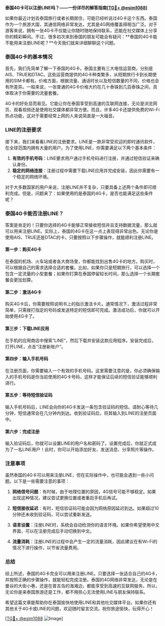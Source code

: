 **泰国4G卡可以注册LINE吗？——一份详尽的解答指南[[TG💪+ @esim1088](https://t.me/s/esim1088)]**

如果你最近计划去泰国旅行或者长期居住，可能已经听说过4G卡这个东西。泰国作为一个旅游大国，其通信网络非常发达，尤其是4G网络覆盖得相当广泛。对于游客来说，拥有一张4G卡不仅能让你随时随地保持联系，还能在社交媒体上分享你的精彩瞬间。不过，很多初次来到泰国的朋友可能会有疑问：**泰国的4G卡能不能用来注册LINE呢？**今天我们就来详细聊聊这个问题。

### 泰国4G卡的基本情况

首先，我们先简单了解一下泰国的4G卡。泰国主要有三大电信运营商，分别是AIS、TRUE和DTAC。这些运营商提供的4G卡种类繁多，从短期旅行卡到长期使用的SIM卡都有。价格方面，根据流量、通话时长以及短信数量的不同，价格也会有所差异。一般来说，一张普通的4G卡价格大约在几十泰铢到几百泰铢之间，具体取决于你需要的流量套餐。

4G卡的好处显而易见。它能让你在泰国享受到高速的互联网连接，无论是浏览网页、观看视频还是使用社交媒体都非常方便。而且，许多4G卡还提供免费的Wi-Fi热点功能，这对于需要经常上网的人来说简直是一大福音。

### LINE的注册要求

接下来，我们来看看LINE的注册要求。LINE是一款非常受欢迎的即时通讯软件，在全球范围内拥有大量的用户。为了使用LINE，你需要满足以下两个基本条件：

1. **有效的手机号码**：LINE要求用户通过手机号码进行注册，并通过短信验证来确认身份。
2. **稳定的网络连接**：注册过程中需要下载LINE应用并完成安装，因此你需要有一个稳定的网络环境。

对于大多数国家的用户来说，注册LINE并不复杂，只要具备上述两个条件即可顺利完成。但是，问题来了：如果使用的是泰国的4G卡，是否也能满足这些条件呢？

### 泰国4G卡能否注册LINE？

答案是肯定的！只要你选择的4G卡能够正常接收短信并且支持数据流量，那么就可以用来注册LINE。实际上，泰国的4G卡在这一点上表现得非常出色。无论你是使用AIS、TRUE还是DTAC的卡，只要按照以下步骤操作，就能顺利注册LINE。

#### 第一步：购买4G卡

在泰国的机场、火车站或者各大商场里，你都能找到出售4G卡的地方。购买时，可以根据自己的需求选择合适的套餐。比如，如果你只是短期旅行，可以选择一个包含一定流量的小型套餐；如果你打算在泰国停留较长时间，那么选择一个长期套餐会更加划算。

#### 第二步：激活4G卡

购买4G卡后，你需要按照说明书上的指示激活卡片。通常情况下，激活过程非常简单，只需拨打指定的号码或发送特定的短信即可完成。激活成功后，你就可以开始使用4G卡了。

#### 第三步：下载LINE应用

在手机的应用商店中搜索“LINE”，然后下载并安装这款应用程序。安装完成后，打开LINE，点击“注册新账户”。

#### 第四步：输入手机号码

在注册页面，你需要输入一个有效的手机号码。这里需要注意的是，你必须确保输入的手机号码是你当前使用的4G卡号码，这样才能保证后续的短信验证能够顺利进行。

#### 第五步：等待短信验证码

输入手机号码后，LINE会向你的4G卡发送一条包含验证码的短信。请耐心等待几分钟，短信通常会在几分钟内到达。收到验证码后，将其输入到LINE的注册页面中。

#### 第六步：完成注册

输入验证码后，你就可以设置LINE的用户名和密码了。设置完成后，你就正式成为了一名LINE用户！此时，你可以开始添加好友、发送消息、分享照片等操作。

### 注意事项

虽然泰国的4G卡可以用来注册LINE，但在实际操作中，也可能会遇到一些小问题。以下是一些需要注意的事项：

1. **网络信号问题**：有时候，由于地理位置的原因，4G信号可能不够稳定。如果出现这种情况，建议尝试更换位置或者重启手机后再试。
   
2. **短信接收延迟**：有时，短信验证码可能会因为网络原因延迟到达。如果超过10分钟还未收到验证码，可以尝试重新发送。

3. **语言设置**：注册LINE时，系统会自动检测你的语言环境。如果你希望使用中文界面，可以在注册完成后手动切换到中文。

4. **流量消耗**：注册LINE的过程中会产生一定的流量消耗，因此建议在有Wi-Fi的情况下进行操作，以节省流量费用。

### 总结

综上所述，泰国的4G卡完全可以用来注册LINE。只要选择一张适合自己的4G卡，并按照正确的步骤操作，就能轻松完成注册。泰国的4G网络非常发达，无论是在曼谷的大街小巷，还是在普吉岛的海滩边，都能享受到高速的互联网服务。所以，无论你是来泰国旅游还是工作，都不用担心无法使用LINE与朋友保持联系。

希望这篇文章能帮助你在泰国愉快地使用LINE和其他社交媒体平台。如果你还有其他关于4G卡或LINE的问题，欢迎随时留言交流。祝你旅途愉快，玩得开心！

[[TG💪+ @esim1088](https://t.me/s/esim1088) ![Image](https://i.postimg.cc/4NQfJmqS/Snipaste-2025-05-13-00-14-12.png)]
